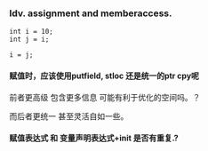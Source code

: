 
### ldv. assignment and memberaccess.

```
int i = 10;
int j = i;

i = j;
```

#### 赋值时，应该使用putfield, stloc 还是统一的ptr cpy呢

前者更高级 包含更多信息 可能有利于优化的空间吗。？

而后者更统一 甚至灵活自如一些。

#### 赋值表达式 和 变量声明表达式+init 是否有重复.?
